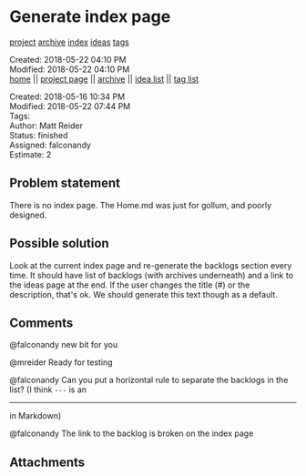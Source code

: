 # Generate index page

[project](../agilemarkdown-project.md) [archive](archive.md) [index](../index.md) [ideas](../ideas.md) [tags](../tags.md)

Created: 2018-05-22 04:10 PM  
Modified: 2018-05-22 04:10 PM  
[home](../index.md) || [project page](../agilemarkdown-project.md) || [archive](archive.md) || [idea list](../ideas.md) || [tag list](../tags.md)

Created: 2018-05-16 10:34 PM  
Modified: 2018-05-22 07:44 PM  
Tags:   
Author: Matt Reider  
Status: finished  
Assigned: falconandy  
Estimate: 2  

## Problem statement

There is no index page. The Home.md was just for gollum, and poorly designed.

## Possible solution

Look at the current index page and re-generate the backlogs section every time. It should have list of backlogs (with archives underneath) and a link to the ideas page at the end. If the user changes the title (#) or the description, that's ok. We should generate this text though as a default.

## Comments

 @falconandy new bit for you

 @mreider Ready for testing

 @falconandy Can you put a horizontal rule to separate the backlogs in the list? (I think `---` is an <hr> in Markdown)

 @falconandy The link to the backlog is broken on the index page

## Attachments
